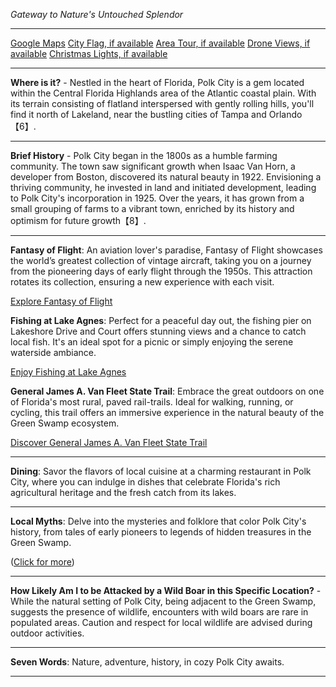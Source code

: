 *Gateway to Nature's Untouched Splendor*

---

[Google Maps](https://www.google.com/maps/place/Polk+City,+FL/data=!3m1!1e3)
[City Flag, if available](https://www.google.com/search?tbm=isch&q=Polk+City+FL+Flag+Picture)
[Area Tour, if available](https://www.youtube.com/results?search_query=Polk+City+FL+4k+tour)
[Drone Views, if available](https://www.youtube.com/results?search_query=Polk+City+FL+4k+drone)
[Christmas Lights, if available](https://www.youtube.com/results?search_query=Polk+City+FL+christmas+lights&sp=CAI%253D)

---

**Where is it?** - Nestled in the heart of Florida, Polk City is a gem located within the Central Florida Highlands area of the Atlantic coastal plain. With its terrain consisting of flatland interspersed with gently rolling hills, you'll find it north of Lakeland, near the bustling cities of Tampa and Orlando【6】.

---

**Brief History** - Polk City began in the 1800s as a humble farming community. The town saw significant growth when Isaac Van Horn, a developer from Boston, discovered its natural beauty in 1922. Envisioning a thriving community, he invested in land and initiated development, leading to Polk City's incorporation in 1925. Over the years, it has grown from a small grouping of farms to a vibrant town, enriched by its history and optimism for future growth【8】.

---

**Fantasy of Flight**: An aviation lover's paradise, Fantasy of Flight showcases the world’s greatest collection of vintage aircraft, taking you on a journey from the pioneering days of early flight through the 1950s. This attraction rotates its collection, ensuring a new experience with each visit.

  [Explore Fantasy of Flight](https://www.youtube.com/results?search_query=Polk+City+FL+Fantasy+of+Flight)

**Fishing at Lake Agnes**: Perfect for a peaceful day out, the fishing pier on Lakeshore Drive and Court offers stunning views and a chance to catch local fish. It's an ideal spot for a picnic or simply enjoying the serene waterside ambiance.

  [Enjoy Fishing at Lake Agnes](https://www.youtube.com/results?search_query=Polk+City+FL+Lake+Agnes+fishing)

**General James A. Van Fleet State Trail**: Embrace the great outdoors on one of Florida's most rural, paved rail-trails. Ideal for walking, running, or cycling, this trail offers an immersive experience in the natural beauty of the Green Swamp ecosystem.

  [Discover General James A. Van Fleet State Trail](https://www.youtube.com/results?search_query=Polk+City+FL+General+James+A.+Van+Fleet+State+Trail)

---

**Dining**: Savor the flavors of local cuisine at a charming restaurant in Polk City, where you can indulge in dishes that celebrate Florida's rich agricultural heritage and the fresh catch from its lakes.

---

**Local Myths**: Delve into the mysteries and folklore that color Polk City's history, from tales of early pioneers to legends of hidden treasures in the Green Swamp. 

  ([Click for more](https://www.google.com/search?q=Polk+City+FL+legends))

---

**How Likely Am I to be Attacked by a Wild Boar in this Specific Location?** - While the natural setting of Polk City, being adjacent to the Green Swamp, suggests the presence of wildlife, encounters with wild boars are rare in populated areas. Caution and respect for local wildlife are advised during outdoor activities.

---

**Seven Words**: Nature, adventure, history, in cozy Polk City awaits.

---